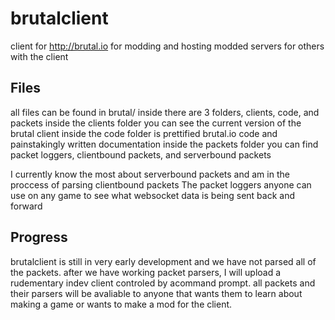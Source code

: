 # brutalclient
client for http://brutal.io for modding and hosting modded servers for others with the client
## Files
all files can be found in brutal/
inside there are 3 folders, clients, code, and packets
inside the clients folder you can see the current version of the brutal client
inside the code folder is prettified brutal.io code and painstakingly written documentation
inside the packets folder you can find packet loggers, clientbound packets, and serverbound packets

I currently know the most about serverbound packets and am in the proccess of parsing clientbound packets
The packet loggers anyone can use on any game to see what websocket data is being sent back and forward

## Progress
brutalclient is still in very early development and we have not parsed all of the packets.
after we have working packet parsers, I will upload a rudementary indev client controled by acommand prompt.
all packets and their parsers will be avaliable to anyone that wants them to learn about making a game or wants to make a mod for the client.
